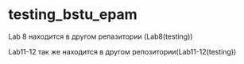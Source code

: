 # testing_bstu_epam

Lab 8 находится в другом репазитории (Lab8(testing))

Lab11-12 так же находится в другом репозитории(Lab11-12(testing))
